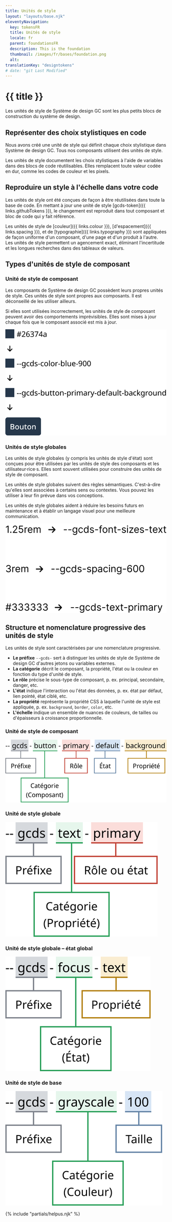 ```yaml
---
title: Unités de style
layout: "layouts/base.njk"
eleventyNavigation:
  key: tokensFR
  title: Unités de style
  locale: fr
  parent: foundationsFR
  description: This is the foundation
  thumbnail: /images/fr/bases/foundation.png
  alt:
translationKey: "designtokens"
# date: "git Last Modified"
---
```


# {{ title }}

Les unités de style de Système de design GC sont les plus petits blocs de construction du système de design.

## Représenter des choix stylistiques en code

Nous avons créé une unité de style qui définit chaque choix stylistique dans Système de design GC. Tous nos composants utilisent des unités de style.

Les unités de style documentent les choix stylistiques à l'aide de variables dans des blocs de code réutilisables. Elles remplacent toute valeur codée en dur, comme les codes de couleur et les pixels.

## Reproduire un style à l'échelle dans votre code

Les unités de style ont été conçues de façon à être réutilisées dans toute la base de code. En mettant à jour une unité de style [gcds-token]({{ links.githubTokens }}), le changement est reproduit dans tout composant et bloc de code qui y fait référence.

Les unités de style de [couleur]({{ links.colour }}), [d'espacement]({{ links.spacing }}), et de [typographie]({{ links.typography }}) sont appliquées de façon uniforme d'un composant, d'une page et d'un produit à l'autre. Les unités de style permettent un agencement exact, éliminant l'incertitude et les longues recherches dans des tableaux de valeurs.

## Types d'unités de style de composant

### Unité de style de composant

Les composants de Système de design GC possèdent leurs propres unités de style. Ces unités de style sont propres aux composants. Il est déconseillé de les utiliser ailleurs.

Si elles sont utilisées incorrectement, les unités de style de composant peuvent avoir des comportements imprévisibles. Elles sont mises à jour chaque fois que le composant associé est mis à jour.

<img class="b-sm b-default p-400" src="/images/fr/foundations/tokens/design-tokens-component.svg" alt=""/>

### Unités de style globales

Les unités de style globales (y compris les unités de style d'état) sont conçues pour être utilisées par les unités de style des composants et les utilisateur·rice·s. Elles sont souvent utilisées pour construire des unités de style de composant.

Les unités de style globales suivent des règles sémantiques. C'est-à-dire qu'elles sont associées à certains sens ou contextes. Vous pouvez les utiliser à leur fin prévue dans vos conceptions.

Les unités de style globales aident à réduire les besoins futurs en maintenance et à établir un langage visuel pour une meilleure communication.

<img class="b-sm b-default p-400" src="/images/en/foundations/tokens/design-tokens-global.svg" alt=""/>

## Structure et nomenclature progressive des unités de style

Les unités de style sont caractérisées par une nomenclature progressive.

- **Le préfixe** `--gcds-` sert à distinguer les unités de style de Système de design GC d'autres jetons ou variables externes.
- **La catégorie** décrit le composant, la propriété, l'état ou la couleur en fonction du type d'unité de style.
- **Le rôle** précise le sous-type de composant, p. ex. principal, secondaire, danger, etc.
- **L'état** indique l'interaction ou l'état des données, p. ex. état par défaut, lien pointé, état ciblé, etc.
- **La propriété** représente la propriété CSS à laquelle l'unité de style est appliquée, p. ex. `background`, `border`, `color`, etc.
- **L'échelle** indique un ensemble de nuances de couleurs, de tailles ou d'épaisseurs à croissance proportionnelle.

 ### Unité de style de composant

<img class="b-sm b-default p-400" src="/images/fr/foundations/anatomy/anatomy-design-tokens-component.svg" alt=""/>

### Unité de style globale

<img class="b-sm b-default p-400" src="/images/fr/foundations/anatomy/anatomy-design-tokens-global.svg" alt=""/>

### Unité de style globale – état global

<img class="b-sm b-default p-400" src="/images/fr/foundations/anatomy/anatomy-design-tokens-global-state.svg" alt=""/>

### Unité de style de base

<img class="b-sm b-default mb-500 p-400" src="/images/fr/foundations/anatomy/anatomy-design-tokens-base.svg" alt=""/>

{% include "partials/helpus.njk" %}
